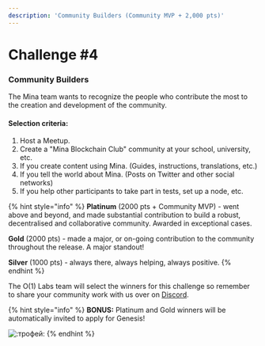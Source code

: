 ```yaml
---
description: 'Community Builders (Community MVP + 2,000 pts)'
---
```


# Challenge \#4

### **Community Builders**

The Mina team wants to recognize the people who contribute the most to the creation and development of the community.

#### Selection criteria:

1. Host a Meetup. 
2. Create a "Mina Blockchain Club" community at your school, university, etc. 
3. If you create content using Mina. \(Guides, instructions, translations, etc.\) 
4. If you tell the world about Mina. \(Posts on Twitter and other social networks\) 
5. If you help other participants to take part in tests, set up a node, etc.

{% hint style="info" %}
**Platinum** \(2000 pts + Community MVP\) - went above and beyond, and made substantial contribution to build a robust, decentralised and collaborative community. Awarded in exceptional cases.

**Gold** \(2000 pts\) - made a major, or on-going contribution to the community throughout the release. A major standout!

**Silver** \(1000 pts\) - always there, always helping, always positive.
{% endhint %}

The O\(1\) Labs team will select the winners for this challenge so remember to share your community work with us over on [Discord](http://bit.ly/GenesisDiscord).

{% hint style="info" %}
 **BONUS:** Platinum and Gold winners will be automatically invited to apply for Genesis!

![:&#x442;&#x440;&#x43E;&#x444;&#x435;&#x439;:](https://sjc2.discourse-cdn.com/standard17/images/emoji/twitter/trophy.png?v=9)
{% endhint %}

